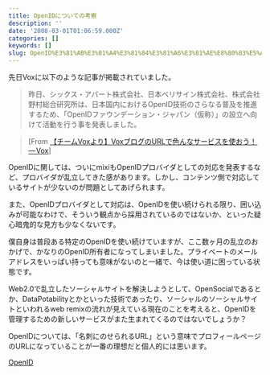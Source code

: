```yaml
---
title: OpenIDについての考察
description: ''
date: '2008-03-01T01:06:59.000Z'
categories: []
keywords: []
slug: OpenID%E3%81%AB%E3%81%A4%E3%81%84%E3%81%A6%E3%81%AE%E8%80%83%E5%AF%9F
---
```

先日Voxに以下のような記事が掲載されていました。

> 昨日、シックス・アパート株式会社、日本ベリサイン株式会社、株式会社野村総合研究所は、日本国内におけるOpenID技術のさらなる普及を推進するため、「OpenIDファウンデーション・ジャパン（仮称）」の設立へ向けて活動を行う事を発表しました。

> \[From [【チームVoxより】VoxブログのURLで色んなサービスを使おう！ — Vox](http://team-jp.vox.com/library/post/%E3%83%81%E3%83%BC%E3%83%A0vox%E3%82%88%E3%82%8Avox%E3%83%96%E3%83%AD%E3%82%B0%E3%81%AEurl%E3%81%A7%E8%89%B2%E3%82%93%E3%81%AA%E3%82%B5%E3%83%BC%E3%83%93%E3%82%B9%E3%82%92%E4%BD%BF%E3%81%8A%E3%81%86.html)\]

OpenIDに関しては、ついにmixiもOpenIDプロバイダとしての対応を発表するなど、プロバイダが乱立してきた感があります。しかし、コンテンツ側で対応しているサイトが少ないのが問題としてあげられます。

また、OpenIDプロバイダとして対応は、OpenIDを使い続けられる限り、囲い込みが可能なわけで、そういう観点から採用されているのではないか、といった疑心暗鬼的な見方も少なくないです。

僕自身は普段ある特定のOpenIDを使い続けていますが、ここ数ヶ月の乱立のおかげで、かなりのOpenID所有者になってしまいました。プライベートのメールアドレスをいっぱい持っても意味がないのと一緒で、今は使い道に困っている状態です。

Web2.0で乱立したソーシャルサイトを解決しようとして、OpenSocialであるとか、DataPotabilityとかといった技術であったり、ソーシャルのソーシャルサイトといわれるweb remixの流れが見えている現在のことを考えると、OpenIDを管理するための新しいサービスがまた生まれてくるのではないでしょうか？

OpenIDについては、「名刺にのせられるURL」という意味でプロフィールページのURLになっていることが一番の理想だと個人的には思います。

[OpenID](http://technorati.com/tag/OpenID)